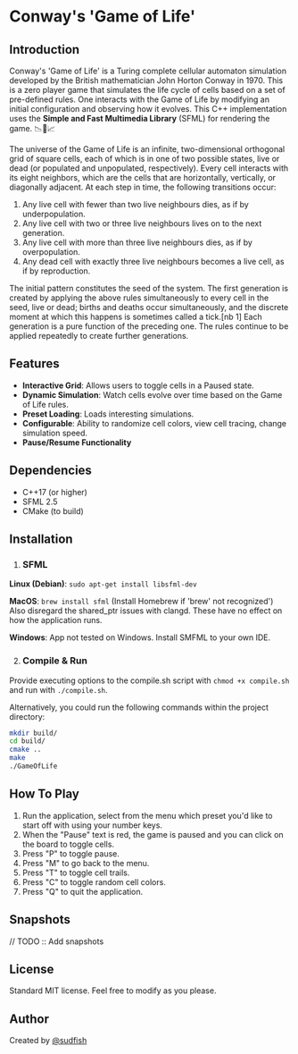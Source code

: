 # Conway's 'Game of Life'

## Introduction
Conway's 'Game of Life' is a Turing complete cellular automaton simulation developed by the British mathematician John Horton 
Conway in 1970. This is a zero player game that simulates the life cycle of cells based on a set of 
pre-defined rules. One interacts with the Game of Life by modifying an initial configuration and observing how it evolves. 
This C++ implementation uses the **Simple and Fast Multimedia Library** (SFML) for rendering the game. 📉👾📈

The universe of the Game of Life is an infinite, two-dimensional orthogonal grid of square cells, each of which is in one of 
two possible states, live or dead (or populated and unpopulated, respectively). Every cell interacts with its eight neighbors, 
which are the cells that are horizontally, vertically, or diagonally adjacent. At each step in time, the following transitions occur:

1. Any live cell with fewer than two live neighbours dies, as if by underpopulation.
2. Any live cell with two or three live neighbours lives on to the next generation.
3. Any live cell with more than three live neighbours dies, as if by overpopulation.
4. Any dead cell with exactly three live neighbours becomes a live cell, as if by reproduction.

The initial pattern constitutes the seed of the system. The first generation is created by applying the above rules simultaneously to every cell in the seed, live or dead; births and deaths occur simultaneously, and the discrete moment at which this happens is sometimes called a tick.[nb 1] Each generation is a pure function of the preceding one. The rules continue to be applied repeatedly to create further generations.

## Features
- **Interactive Grid**: Allows users to toggle cells in a Paused state.
- **Dynamic Simulation**: Watch cells evolve over time based on the Game of Life rules.
- **Preset Loading**: Loads interesting simulations.
- **Configurable**: Ability to randomize cell colors, view cell tracing, change simulation speed.
- **Pause/Resume Functionality**

## Dependencies
- C++17 (or higher)
- SFML 2.5
- CMake (to build)

## Installation
1. ### SFML
  **Linux (Debian)**: ```sudo apt-get install libsfml-dev```

  **MacOS**: ```brew install sfml``` (Install Homebrew if 'brew' not recognized')
  Also disregard the shared_ptr issues with clangd. These have no effect on how the application runs.

  **Windows**: App not tested on Windows. Install SMFML to your own IDE.

2. ### Compile & Run
  Provide executing options to the compile.sh script with ```chmod +x compile.sh``` and run with ```./compile.sh```.

  Alternatively, you could run the following commands within the project directory:
  ```bash
  mkdir build/
  cd build/
  cmake ..
  make
  ./GameOfLife
  ```

## How To Play
1. Run the application, select from the menu which preset you'd like to start off with using your number keys.
2. When the "Pause" text is red, the game is paused and you can click on the board to toggle cells.
3. Press "P" to toggle pause.
4. Press "M" to go back to the menu.
5. Press "T" to toggle cell trails.
6. Press "C" to toggle random cell colors.
7. Press "Q" to quit the application.

## Snapshots
// TODO :: Add snapshots

## License
Standard MIT license. Feel free to modify as you please.

## Author
Created by [@sudfish](https://github.com/sudfish)
